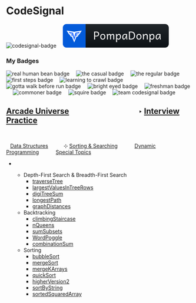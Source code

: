 # **CodeSignal**

<p align="left" >
    <img src='https://app.codesignal.com/badges/user-level/22.svg' alt='codesignal-badge' style="width: 32px" />&emsp;
    <a href='https://app.codesignal.com/profile/pompadonpa'>
        <img src='../../../../Assets/svg/codesignal.svg' alt='codesignal-badge' />
    </a>
</p>


### My Badges


<p align="left" >
    <img src='https://app.codesignal.com/user-icons/miscellaneous/email_verified.svg' alt='real human bean badge' style="width: 32px" />&emsp;
    <img src='https://app.codesignal.com/user-icons/activity/visit_3.svg' alt='the casual badge' style="width: 32px" />&emsp;
    <img src='https://app.codesignal.com/user-icons/activity/visit_5.svg' alt='the regular badge' style="width: 32px" />&emsp;
    <img src='https://app.codesignal.com/user-icons/solved/solved_1.svg' alt='first steps badge' style="width: 32px" />&emsp;
    <img src='https://app.codesignal.com/user-icons/solved/solved_5.svg' alt='learning to crawl badge' style="width: 32px" />&emsp;
    <img src='https://app.codesignal.com/user-icons/solved/solved_20.svg' alt='gotta walk before run badge' style="width: 32px" />&emsp;
    <img src='https://app.codesignal.com/user-icons/interview_practice/plan_selected.svg' alt='bright eyed badge' style="width: 32px" />&emsp;
    <img src='https://app.codesignal.com/user-icons/interview_practice/ipm_topic_1.svg' alt='freshman badge' style="width: 32px" />&emsp;
    <img src='https://app.codesignal.com/user-icons/arcade/arcade_levels_1.svg' alt='commoner badge' style="width: 32px" />&emsp;
    <img src='https://app.codesignal.com/user-icons/arcade/arcade_levels_3.svg' alt='squire badge' style="width: 32px" />&emsp;
    <img src='https://app.codesignal.com/user-icons/miscellaneous/team_codefights.svg' alt='team codesignal badge' style="width: 32px" />&emsp;

</p>

## [Arcade Universe](https://github.com/PompaDonpa/WhiteBoard/tree/main/Algorithms/CodeSignal)&emsp;&emsp;&emsp;&emsp;&emsp;&emsp;&emsp;&emsp;&emsp;‣ [Interview Practice](https://app.codesignal.com/interview-practice)
<br />

&ensp; [Data Structures](https://github.com/PompaDonpa/WhiteBoard/tree/main/Algorithms/CodeSignal/Interview%20Practice)&emsp;&emsp;&emsp;⊹ [Sorting & Searching](https://github.com/PompaDonpa/WhiteBoard/tree/main/Algorithms/CodeSignal/Interview%20Practice/Sorting%20&%20Searching)&emsp;&emsp;&emsp; [Dynamic Programming](https://github.com/PompaDonpa/WhiteBoard/tree/main/Algorithms/CodeSignal/Interview%20Practice/Dynamic%20Programming)&emsp;&emsp;&emsp; [Special Topics](https://github.com/PompaDonpa/WhiteBoard/tree/main/Algorithms/CodeSignal/Interview%20Practice/Special%20Topics)
-   &ensp;

    -   Depth-First Search & Breadth-First Search
        -   [traverseTree]()
        -   [largestValuesInTreeRows]()
        -   [digiTreeSum]()
        -   [longestPath]()
        -   [graphDistances]()
    -   Backtracking
        -   [climbingStaircase]()
        -   [nQueens]()
        -   [sumSubsets]()
        -   [WordPoggle]()
        -   [combinationSum]()
    -   Sorting
        -   [bubbleSort]()
        -   [mergeSort]()
        -   [mergeKArrays]()
        -   [quickSort]()
        -   [higherVersion2]()
        -   [sortByString]()
        -   [sortedSquaredArray]()